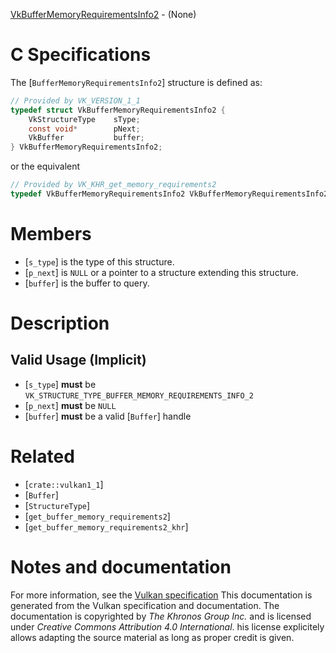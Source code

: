 [VkBufferMemoryRequirementsInfo2](https://www.khronos.org/registry/vulkan/specs/1.3-extensions/man/html/VkBufferMemoryRequirementsInfo2.html) - (None)

# C Specifications
The [`BufferMemoryRequirementsInfo2`] structure is defined as:
```c
// Provided by VK_VERSION_1_1
typedef struct VkBufferMemoryRequirementsInfo2 {
    VkStructureType    sType;
    const void*        pNext;
    VkBuffer           buffer;
} VkBufferMemoryRequirementsInfo2;
```
or the equivalent
```c
// Provided by VK_KHR_get_memory_requirements2
typedef VkBufferMemoryRequirementsInfo2 VkBufferMemoryRequirementsInfo2KHR;
```

# Members
- [`s_type`] is the type of this structure.
- [`p_next`] is `NULL` or a pointer to a structure extending this structure.
- [`buffer`] is the buffer to query.

# Description
## Valid Usage (Implicit)
-  [`s_type`] **must**  be `VK_STRUCTURE_TYPE_BUFFER_MEMORY_REQUIREMENTS_INFO_2`
-  [`p_next`] **must**  be `NULL`
-  [`buffer`] **must**  be a valid [`Buffer`] handle

# Related
- [`crate::vulkan1_1`]
- [`Buffer`]
- [`StructureType`]
- [`get_buffer_memory_requirements2`]
- [`get_buffer_memory_requirements2_khr`]

# Notes and documentation
For more information, see the [Vulkan specification](https://www.khronos.org/registry/vulkan/specs/1.3-extensions/html/vkspec.html)
This documentation is generated from the Vulkan specification and documentation.
The documentation is copyrighted by *The Khronos Group Inc.* and is licensed under *Creative Commons Attribution 4.0 International*.
his license explicitely allows adapting the source material as long as proper credit is given.
        